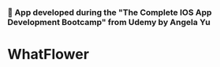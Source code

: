 
### 🌺 App developed during the "The Complete IOS App Development Bootcamp" from Udemy by Angela Yu

# WhatFlower


